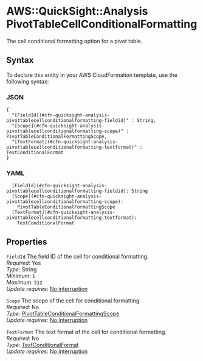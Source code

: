 # AWS::QuickSight::Analysis PivotTableCellConditionalFormatting<a name="aws-properties-quicksight-analysis-pivottablecellconditionalformatting"></a>

The cell conditional formatting option for a pivot table\.

## Syntax<a name="aws-properties-quicksight-analysis-pivottablecellconditionalformatting-syntax"></a>

To declare this entity in your AWS CloudFormation template, use the following syntax:

### JSON<a name="aws-properties-quicksight-analysis-pivottablecellconditionalformatting-syntax.json"></a>

```
{
  "[FieldId](#cfn-quicksight-analysis-pivottablecellconditionalformatting-fieldid)" : String,
  "[Scope](#cfn-quicksight-analysis-pivottablecellconditionalformatting-scope)" : PivotTableConditionalFormattingScope,
  "[TextFormat](#cfn-quicksight-analysis-pivottablecellconditionalformatting-textformat)" : TextConditionalFormat
}
```

### YAML<a name="aws-properties-quicksight-analysis-pivottablecellconditionalformatting-syntax.yaml"></a>

```
  [FieldId](#cfn-quicksight-analysis-pivottablecellconditionalformatting-fieldid): String
  [Scope](#cfn-quicksight-analysis-pivottablecellconditionalformatting-scope):
    PivotTableConditionalFormattingScope
  [TextFormat](#cfn-quicksight-analysis-pivottablecellconditionalformatting-textformat):
    TextConditionalFormat
```

## Properties<a name="aws-properties-quicksight-analysis-pivottablecellconditionalformatting-properties"></a>

`FieldId` <a name="cfn-quicksight-analysis-pivottablecellconditionalformatting-fieldid"></a>
The field ID of the cell for conditional formatting\.  
_Required_: Yes  
_Type_: String  
_Minimum_: `1`  
_Maximum_: `512`  
_Update requires_: [No interruption](https://docs.aws.amazon.com/AWSCloudFormation/latest/UserGuide/using-cfn-updating-stacks-update-behaviors.html#update-no-interrupt)

`Scope` <a name="cfn-quicksight-analysis-pivottablecellconditionalformatting-scope"></a>
The scope of the cell for conditional formatting\.  
_Required_: No  
_Type_: [PivotTableConditionalFormattingScope](aws-properties-quicksight-analysis-pivottableconditionalformattingscope.md)  
_Update requires_: [No interruption](https://docs.aws.amazon.com/AWSCloudFormation/latest/UserGuide/using-cfn-updating-stacks-update-behaviors.html#update-no-interrupt)

`TextFormat` <a name="cfn-quicksight-analysis-pivottablecellconditionalformatting-textformat"></a>
The text format of the cell for conditional formatting\.  
_Required_: No  
_Type_: [TextConditionalFormat](aws-properties-quicksight-analysis-textconditionalformat.md)  
_Update requires_: [No interruption](https://docs.aws.amazon.com/AWSCloudFormation/latest/UserGuide/using-cfn-updating-stacks-update-behaviors.html#update-no-interrupt)
